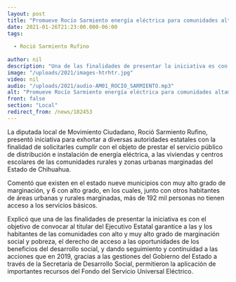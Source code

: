 ```yaml
---
layout: post
title: "Promueve Rocío Sarmiento energía eléctrica para comunidades altamente marginadas"
date: 2021-01-26T21:23:00.000-06:00
tags:
  
  - Roció Sarmiento Rufino
  
author: nil
description: "Una de las finalidades de presentar la iniciativa es con el objetivo de convocar al titular del Ejecutivo Estatal garantice a las y los habitantes de las comunidades con alto y muy alto grado de marginación "
image: "/uploads/2021/images-htrhtr.jpg"
video: nil
audio: "/uploads/2021/audio-AM01_ROCIO_SARMIENTO.mp3"
alt: "Promueve Rocío Sarmiento energía eléctrica para comunidades altamente marginadas"
front: false
section: "Local"
redirect_from: /news/182453
---
```


La diputada local de Movimiento Ciudadano, Roció Sarmiento Rufino, presentó iniciativa para exhortar a diversas autoridades estatales con la finalidad de solicitarles cumplir con el objeto de prestar el servicio público de distribución e instalación de energía eléctrica, a las viviendas y centros escolares de las comunidades rurales y zonas urbanas marginadas del Estado de Chihuahua. 

Comentó que existen en el estado nueve municipios con muy alto grado de marginación, y 6 con alto grado, en los cuales, junto con otros habitantes de áreas urbanas y rurales marginadas, más de 192 mil personas no tienen acceso a los servicios básicos. 

Explicó que una de las finalidades de presentar la iniciativa es con el objetivo de convocar al titular del Ejecutivo Estatal garantice a las y los habitantes de las comunidades con alto y muy alto grado de marginación social y pobreza, el derecho de acceso a las oportunidades de los beneficios del desarrollo social, y dando seguimiento y continuidad a las acciones que en 2019, gracias a las gestiones del Gobierno del Estado a través de la Secretaría de Desarrollo Social, permitieron la aplicación de importantes recursos del Fondo del Servicio Universal Eléctrico.